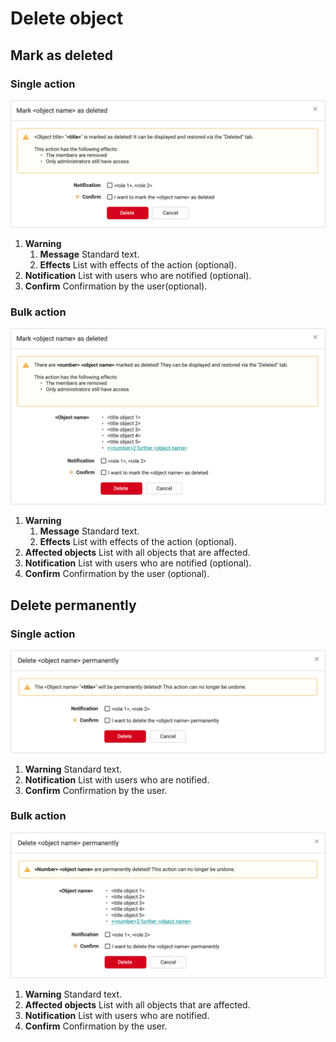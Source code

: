 # Delete object

## Mark as deleted

### Single action

![Single action for mark as deleted](assets/sa_mark_as_deleted.png)

1. **Warning**
	1. **Message** Standard text.
	2. **Effects** List with effects of the action (optional).
2. **Notification** List with users who are notified (optional).
3. **Confirm** Confirmation by the user(optional).

### Bulk action

![Bulk action for mark as deleted](assets/ba_mark_as_deleted.png)

1. **Warning**
	1. **Message** Standard text.
	2. **Effects** List with effects of the action (optional).
2. **Affected objects** List with all objects that are affected.
3. **Notification** List with users who are notified (optional).
4. **Confirm** Confirmation by the user (optional).

## Delete permanently

### Single action

![Single action for delete permanetly](assets/sa_delete_object.png)

1. **Warning** Standard text.
2. **Notification** List with users who are notified.
3. **Confirm** Confirmation by the user.

### Bulk action

![Bulk action for delete permanetly](assets/ba_delete_object.png)

1. **Warning** Standard text.
2. **Affected objects** List with all objects that are affected.
3. **Notification** List with users who are notified.
4. **Confirm** Confirmation by the user.